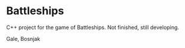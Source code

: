 # Battleships
C++ project for the game of Battleships.
Not finished, still developing.

Gale, Bosnjak
